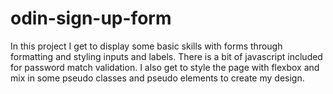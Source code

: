 # odin-sign-up-form

In this project I get to display some basic skills with forms through formatting and styling inputs and labels. There is a bit of javascript included for password match validation. I also get to style the page with flexbox and mix in some pseudo classes and pseudo elements to create my design.